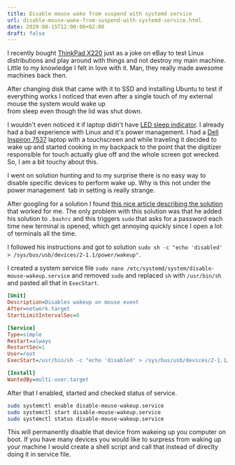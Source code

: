 ```yaml
---
title: Disable mouse wake from suspend with systemd service
url: disable-mouse-wake-from-suspend-with-systemd-service.html
date: 2020-08-15T12:00:00+02:00
draft: false
---
```


I recently bought [ThinkPad X220](https://www.laptopmag.com/reviews/laptops/lenovo-thinkpad-x220) 
just as a joke on eBay to test Linux distributions and play around with things
and not destroy my main machine. Little to my knowledge I felt in love with it.
Man, they really made awesome machines back then.

After changing disk that came with it to SSD and installing Ubuntu to test if 
everything works I noticed that even after a single touch of my external mouse 
the system would wake up from sleep even though the lid was shut down.

I wouldn't even noticed it if laptop didn't have 
[LED sleep indicator](https://support.lenovo.com/lk/en/solutions/~/media/Images/ContentImages/p/pd025386_x1_status_03.ashx?w=426&h=262).
I already had a bad experience with Linux and it's power management. I had a 
[Dell Inspiron 7537](https://www.pcmag.com/reviews/dell-inspiron-15-7537) laptop 
with a touchscreen and while traveling it decided to wake up and started cooking 
in my backpack to the point that the digitizer responsible for touch actually
glue off and the whole screen got wrecked. So, I am a bit touchy about this.

I went on solution hunting and to my surprise there is no easy way to disable 
specific devices to perform wake up. Why is this not under the power management 
tab in setting is really strange.

After googling for a solution I found [this nice article describing the solution](https://codetrips.com/2020/03/18/ubuntu-disable-mouse-wake-from-suspend/) 
that worked for me. The only problem with this solution was that he added his 
solution to `.bashrc` and this triggers `sudo` that asks for a password each 
time new terminal is opened, which get annoying quickly since I open a lot of 
terminals all the time.

I followed his instructions and got to solution 
`sudo sh -c "echo 'disabled' > /sys/bus/usb/devices/2-1.1/power/wakeup"`.

I created a system service file `sudo nano /etc/systemd/system/disable-mouse-wakeup.service` 
and removed `sudo` and replaced `sh` with `/usr/bin/sh` and pasted all that
in `ExecStart`.

```ini
[Unit]
Description=Disables wakeup on mouse event
After=network.target
StartLimitIntervalSec=0

[Service]
Type=simple
Restart=always
RestartSec=1
User=root
ExecStart=/usr/bin/sh -c "echo 'disabled' > /sys/bus/usb/devices/2-1.1/power/wakeup"

[Install]
WantedBy=multi-user.target
```

After that I enabled, started and checked status of service.

```sh
sudo systemctl enable disable-mouse-wakeup.service
sudo systemctl start disable-mouse-wakeup.service
sudo systemctl status disable-mouse-wakeup.service
```

This will permanently disable that device from wakeing up you computer on boot.
If you have many devices you would like to surpress from waking up your machine
I would create a shell script and call that instead of direclty doing it in
service file.

